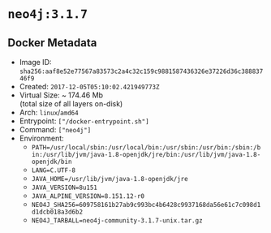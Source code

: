 # `neo4j:3.1.7`

## Docker Metadata

- Image ID: `sha256:aaf8e52e77567a83573c2a4c32c159c9881587436326e37226d36c38883746f9`
- Created: `2017-12-05T05:10:02.421949773Z`
- Virtual Size: ~ 174.46 Mb  
  (total size of all layers on-disk)
- Arch: `linux`/`amd64`
- Entrypoint: `["/docker-entrypoint.sh"]`
- Command: `["neo4j"]`
- Environment:
  - `PATH=/usr/local/sbin:/usr/local/bin:/usr/sbin:/usr/bin:/sbin:/bin:/usr/lib/jvm/java-1.8-openjdk/jre/bin:/usr/lib/jvm/java-1.8-openjdk/bin`
  - `LANG=C.UTF-8`
  - `JAVA_HOME=/usr/lib/jvm/java-1.8-openjdk/jre`
  - `JAVA_VERSION=8u151`
  - `JAVA_ALPINE_VERSION=8.151.12-r0`
  - `NEO4J_SHA256=609758161b27ab9c993bc4b6428c9937168da56e61c7c098d1d1dcb018a3d6b2`
  - `NEO4J_TARBALL=neo4j-community-3.1.7-unix.tar.gz`
